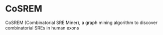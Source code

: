 # CoSREM
CoSREM (Combinatorial SRE Miner), a graph mining algorithm to discover combinatorial SREs in human exons
